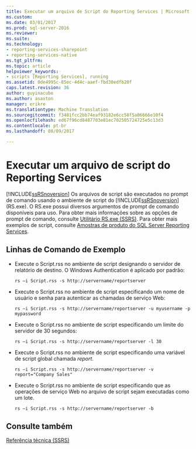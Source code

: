 ```yaml
---
title: Executar um arquivo de Script do Reporting Services | Microsoft Docs
ms.custom: 
ms.date: 03/01/2017
ms.prod: sql-server-2016
ms.reviewer: 
ms.suite: 
ms.technology:
- reporting-services-sharepoint
- reporting-services-native
ms.tgt_pltfrm: 
ms.topic: article
helpviewer_keywords:
- scripts [Reporting Services], running
ms.assetid: 0de4995c-85ec-4d4c-aaef-fbd30edfb20f
caps.latest.revision: 36
author: guyinacube
ms.author: asaxton
manager: erikre
ms.translationtype: Machine Translation
ms.sourcegitcommit: f3481fcc2bb74eaf93182e6cc58f5a06666e10f4
ms.openlocfilehash: ed67f96cd8487703e81ec702505724725e5c13d3
ms.contentlocale: pt-br
ms.lasthandoff: 08/09/2017

---
```

# <a name="run-a-reporting-services-script-file"></a>Executar um arquivo de script do Reporting Services
  [!INCLUDE[ssRSnoversion](../../includes/ssrsnoversion-md.md)] Os arquivos de script são executados no prompt de comando usando o ambiente de script do [!INCLUDE[ssRSnoversion](../../includes/ssrsnoversion-md.md)] (RS.exe). O RS.exe possui diversos argumentos de prompt de comando disponíveis para uso. Para obter mais informações sobre as opções de prompt de comando, consulte [Utilitário RS.exe &#40;SSRS&#41;](../../reporting-services/tools/rs-exe-utility-ssrs.md). Para obter mais exemplos de script, consulte [Amostras de produto do SQL Server Reporting Services](http://go.microsoft.com/fwlink/?LinkId=177889).  
  
## <a name="sample-command-lines"></a>Linhas de Comando de Exemplo  
  
-   Execute o Script.rss no ambiente de script designando o servidor de relatório de destino. O Windows Authentication é aplicado por padrão:  
  
    ```  
    rs –i Script.rss -s http://servername/reportserver  
    ```  
  
-   Execute o Script.rss no ambiente de script especificando um nome de usuário e senha para autenticar as chamadas de serviço Web:  
  
    ```  
    rs –i Script.rss -s http://servername/reportserver -u myusername -p mypassword  
    ```  
  
-   Execute o Script.rss no ambiente de script especificando um limite do servidor de 30 segundos:  
  
    ```  
    rs –i Script.rss -s http://servername/reportserver -l 30  
    ```  
  
-   Execute o Script.rss no ambiente de script especificando uma variável de script global chamada *report*.  
  
    ```  
    rs –i Script.rss -s http://servername/reportserver -v report="Company Sales"  
    ```  
  
-   Execute o Script.rss no ambiente de script especificando que as operações de serviço Web no arquivo de script sejam executadas como um lote.  
  
    ```  
    rs –i Script.rss -s http://servername/reportserver -b  
    ```  
  
## <a name="see-also"></a>Consulte também  
 [Referência técnica &#40;SSRS&#41;](../../reporting-services/technical-reference-ssrs.md)  
  
  
